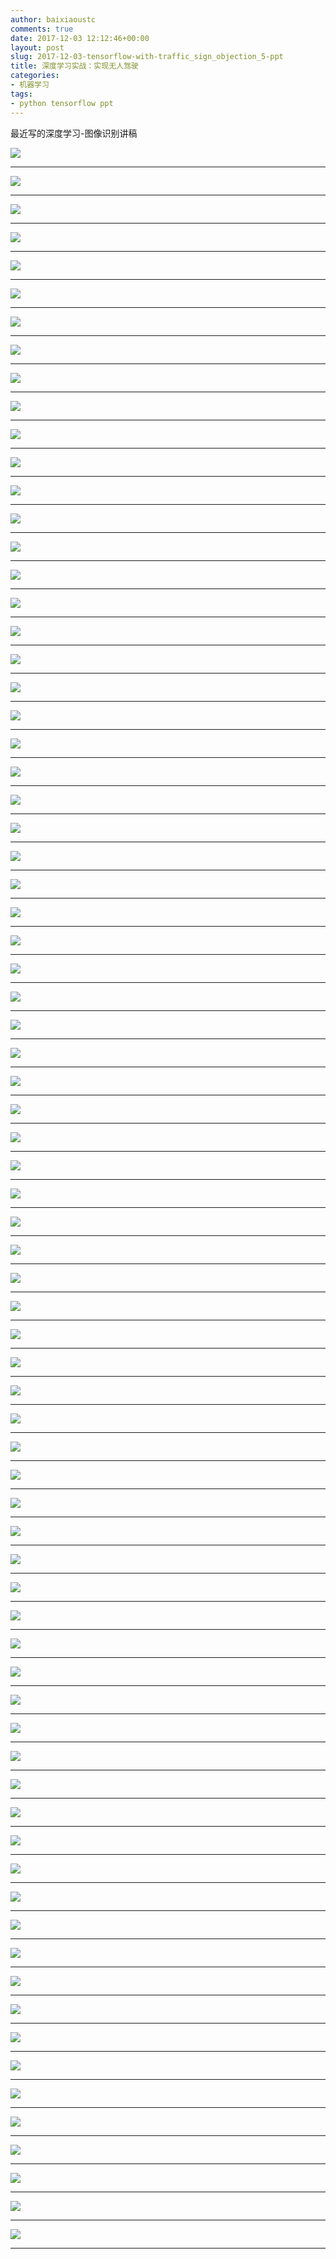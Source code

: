 ```yaml
---
author: baixiaoustc
comments: true
date: 2017-12-03 12:12:46+00:00
layout: post
slug: 2017-12-03-tensorflow-with-traffic_sign_objection_5-ppt
title: 深度学习实战：实现无人驾驶
categories:
- 机器学习
tags:
- python tensorflow ppt
---
```


最近写的深度学习-图像识别讲稿

![](http://image99.renyit.com/image/%E6%B7%B1%E5%BA%A6%E5%AD%A6%E4%B9%A0%E5%AE%9E%E6%88%98%EF%BC%9A%E5%AE%9E%E7%8E%B0%E6%97%A0%E4%BA%BA%E9%A9%BE%E9%A9%B6.001.jpeg)

---

![](http://image99.renyit.com/image/%E6%B7%B1%E5%BA%A6%E5%AD%A6%E4%B9%A0%E5%AE%9E%E6%88%98%EF%BC%9A%E5%AE%9E%E7%8E%B0%E6%97%A0%E4%BA%BA%E9%A9%BE%E9%A9%B6.002.jpeg)

---

![](http://image99.renyit.com/image/%E6%B7%B1%E5%BA%A6%E5%AD%A6%E4%B9%A0%E5%AE%9E%E6%88%98%EF%BC%9A%E5%AE%9E%E7%8E%B0%E6%97%A0%E4%BA%BA%E9%A9%BE%E9%A9%B6.003.jpeg)

---

![](http://image99.renyit.com/image/%E6%B7%B1%E5%BA%A6%E5%AD%A6%E4%B9%A0%E5%AE%9E%E6%88%98%EF%BC%9A%E5%AE%9E%E7%8E%B0%E6%97%A0%E4%BA%BA%E9%A9%BE%E9%A9%B6.004.jpeg)

---

![](http://image99.renyit.com/image/%E6%B7%B1%E5%BA%A6%E5%AD%A6%E4%B9%A0%E5%AE%9E%E6%88%98%EF%BC%9A%E5%AE%9E%E7%8E%B0%E6%97%A0%E4%BA%BA%E9%A9%BE%E9%A9%B6.005.jpeg)

---

![](http://image99.renyit.com/image/%E6%B7%B1%E5%BA%A6%E5%AD%A6%E4%B9%A0%E5%AE%9E%E6%88%98%EF%BC%9A%E5%AE%9E%E7%8E%B0%E6%97%A0%E4%BA%BA%E9%A9%BE%E9%A9%B6.006.jpeg)

---

![](http://image99.renyit.com/image/%E6%B7%B1%E5%BA%A6%E5%AD%A6%E4%B9%A0%E5%AE%9E%E6%88%98%EF%BC%9A%E5%AE%9E%E7%8E%B0%E6%97%A0%E4%BA%BA%E9%A9%BE%E9%A9%B6.007.jpeg)

---

![](http://image99.renyit.com/image/%E6%B7%B1%E5%BA%A6%E5%AD%A6%E4%B9%A0%E5%AE%9E%E6%88%98%EF%BC%9A%E5%AE%9E%E7%8E%B0%E6%97%A0%E4%BA%BA%E9%A9%BE%E9%A9%B6.008.jpeg)

---

![](http://image99.renyit.com/image/%E6%B7%B1%E5%BA%A6%E5%AD%A6%E4%B9%A0%E5%AE%9E%E6%88%98%EF%BC%9A%E5%AE%9E%E7%8E%B0%E6%97%A0%E4%BA%BA%E9%A9%BE%E9%A9%B6.009.jpeg)

---

![](http://image99.renyit.com/image/%E6%B7%B1%E5%BA%A6%E5%AD%A6%E4%B9%A0%E5%AE%9E%E6%88%98%EF%BC%9A%E5%AE%9E%E7%8E%B0%E6%97%A0%E4%BA%BA%E9%A9%BE%E9%A9%B6.010.jpeg)

---

![](http://image99.renyit.com/image/%E6%B7%B1%E5%BA%A6%E5%AD%A6%E4%B9%A0%E5%AE%9E%E6%88%98%EF%BC%9A%E5%AE%9E%E7%8E%B0%E6%97%A0%E4%BA%BA%E9%A9%BE%E9%A9%B6.011.jpeg)

---

![](http://image99.renyit.com/image/%E6%B7%B1%E5%BA%A6%E5%AD%A6%E4%B9%A0%E5%AE%9E%E6%88%98%EF%BC%9A%E5%AE%9E%E7%8E%B0%E6%97%A0%E4%BA%BA%E9%A9%BE%E9%A9%B6.012.jpeg)

---

![](http://image99.renyit.com/image/%E6%B7%B1%E5%BA%A6%E5%AD%A6%E4%B9%A0%E5%AE%9E%E6%88%98%EF%BC%9A%E5%AE%9E%E7%8E%B0%E6%97%A0%E4%BA%BA%E9%A9%BE%E9%A9%B6.013.jpeg)

---

![](http://image99.renyit.com/image/%E6%B7%B1%E5%BA%A6%E5%AD%A6%E4%B9%A0%E5%AE%9E%E6%88%98%EF%BC%9A%E5%AE%9E%E7%8E%B0%E6%97%A0%E4%BA%BA%E9%A9%BE%E9%A9%B6.014.jpeg)

---

![](http://image99.renyit.com/image/%E6%B7%B1%E5%BA%A6%E5%AD%A6%E4%B9%A0%E5%AE%9E%E6%88%98%EF%BC%9A%E5%AE%9E%E7%8E%B0%E6%97%A0%E4%BA%BA%E9%A9%BE%E9%A9%B6.015.jpeg)

---

![](http://image99.renyit.com/image/%E6%B7%B1%E5%BA%A6%E5%AD%A6%E4%B9%A0%E5%AE%9E%E6%88%98%EF%BC%9A%E5%AE%9E%E7%8E%B0%E6%97%A0%E4%BA%BA%E9%A9%BE%E9%A9%B6.016.jpeg)

---

![](http://image99.renyit.com/image/%E6%B7%B1%E5%BA%A6%E5%AD%A6%E4%B9%A0%E5%AE%9E%E6%88%98%EF%BC%9A%E5%AE%9E%E7%8E%B0%E6%97%A0%E4%BA%BA%E9%A9%BE%E9%A9%B6.017.jpeg)

---

![](http://image99.renyit.com/image/%E6%B7%B1%E5%BA%A6%E5%AD%A6%E4%B9%A0%E5%AE%9E%E6%88%98%EF%BC%9A%E5%AE%9E%E7%8E%B0%E6%97%A0%E4%BA%BA%E9%A9%BE%E9%A9%B6.018.jpeg)

---

![](http://image99.renyit.com/image/%E6%B7%B1%E5%BA%A6%E5%AD%A6%E4%B9%A0%E5%AE%9E%E6%88%98%EF%BC%9A%E5%AE%9E%E7%8E%B0%E6%97%A0%E4%BA%BA%E9%A9%BE%E9%A9%B6.019.jpeg)

---

![](http://image99.renyit.com/image/%E6%B7%B1%E5%BA%A6%E5%AD%A6%E4%B9%A0%E5%AE%9E%E6%88%98%EF%BC%9A%E5%AE%9E%E7%8E%B0%E6%97%A0%E4%BA%BA%E9%A9%BE%E9%A9%B6.020.jpeg)

---

![](http://image99.renyit.com/image/%E6%B7%B1%E5%BA%A6%E5%AD%A6%E4%B9%A0%E5%AE%9E%E6%88%98%EF%BC%9A%E5%AE%9E%E7%8E%B0%E6%97%A0%E4%BA%BA%E9%A9%BE%E9%A9%B6.021.jpeg)

---

![](http://image99.renyit.com/image/%E6%B7%B1%E5%BA%A6%E5%AD%A6%E4%B9%A0%E5%AE%9E%E6%88%98%EF%BC%9A%E5%AE%9E%E7%8E%B0%E6%97%A0%E4%BA%BA%E9%A9%BE%E9%A9%B6.022.jpeg)

---

![](http://image99.renyit.com/image/%E6%B7%B1%E5%BA%A6%E5%AD%A6%E4%B9%A0%E5%AE%9E%E6%88%98%EF%BC%9A%E5%AE%9E%E7%8E%B0%E6%97%A0%E4%BA%BA%E9%A9%BE%E9%A9%B6.023.jpeg)

---

![](http://image99.renyit.com/image/%E6%B7%B1%E5%BA%A6%E5%AD%A6%E4%B9%A0%E5%AE%9E%E6%88%98%EF%BC%9A%E5%AE%9E%E7%8E%B0%E6%97%A0%E4%BA%BA%E9%A9%BE%E9%A9%B6.024.jpeg)

---

![](http://image99.renyit.com/image/%E6%B7%B1%E5%BA%A6%E5%AD%A6%E4%B9%A0%E5%AE%9E%E6%88%98%EF%BC%9A%E5%AE%9E%E7%8E%B0%E6%97%A0%E4%BA%BA%E9%A9%BE%E9%A9%B6.025.jpeg)

---

![](http://image99.renyit.com/image/%E6%B7%B1%E5%BA%A6%E5%AD%A6%E4%B9%A0%E5%AE%9E%E6%88%98%EF%BC%9A%E5%AE%9E%E7%8E%B0%E6%97%A0%E4%BA%BA%E9%A9%BE%E9%A9%B6.026.jpeg)

---

![](http://image99.renyit.com/image/%E6%B7%B1%E5%BA%A6%E5%AD%A6%E4%B9%A0%E5%AE%9E%E6%88%98%EF%BC%9A%E5%AE%9E%E7%8E%B0%E6%97%A0%E4%BA%BA%E9%A9%BE%E9%A9%B6.027.jpeg)

---

![](http://image99.renyit.com/image/%E6%B7%B1%E5%BA%A6%E5%AD%A6%E4%B9%A0%E5%AE%9E%E6%88%98%EF%BC%9A%E5%AE%9E%E7%8E%B0%E6%97%A0%E4%BA%BA%E9%A9%BE%E9%A9%B6.028.jpeg)

---

![](http://image99.renyit.com/image/%E6%B7%B1%E5%BA%A6%E5%AD%A6%E4%B9%A0%E5%AE%9E%E6%88%98%EF%BC%9A%E5%AE%9E%E7%8E%B0%E6%97%A0%E4%BA%BA%E9%A9%BE%E9%A9%B6.029.jpeg)

---

![](http://image99.renyit.com/image/%E6%B7%B1%E5%BA%A6%E5%AD%A6%E4%B9%A0%E5%AE%9E%E6%88%98%EF%BC%9A%E5%AE%9E%E7%8E%B0%E6%97%A0%E4%BA%BA%E9%A9%BE%E9%A9%B6.030.jpeg)

---

![](http://image99.renyit.com/image/%E6%B7%B1%E5%BA%A6%E5%AD%A6%E4%B9%A0%E5%AE%9E%E6%88%98%EF%BC%9A%E5%AE%9E%E7%8E%B0%E6%97%A0%E4%BA%BA%E9%A9%BE%E9%A9%B6.031.jpeg)

---

![](http://image99.renyit.com/image/%E6%B7%B1%E5%BA%A6%E5%AD%A6%E4%B9%A0%E5%AE%9E%E6%88%98%EF%BC%9A%E5%AE%9E%E7%8E%B0%E6%97%A0%E4%BA%BA%E9%A9%BE%E9%A9%B6.032.jpeg)

---

![](http://image99.renyit.com/image/%E6%B7%B1%E5%BA%A6%E5%AD%A6%E4%B9%A0%E5%AE%9E%E6%88%98%EF%BC%9A%E5%AE%9E%E7%8E%B0%E6%97%A0%E4%BA%BA%E9%A9%BE%E9%A9%B6.033.jpeg)

---

![](http://image99.renyit.com/image/%E6%B7%B1%E5%BA%A6%E5%AD%A6%E4%B9%A0%E5%AE%9E%E6%88%98%EF%BC%9A%E5%AE%9E%E7%8E%B0%E6%97%A0%E4%BA%BA%E9%A9%BE%E9%A9%B6.034.jpeg)

---

![](http://image99.renyit.com/image/%E6%B7%B1%E5%BA%A6%E5%AD%A6%E4%B9%A0%E5%AE%9E%E6%88%98%EF%BC%9A%E5%AE%9E%E7%8E%B0%E6%97%A0%E4%BA%BA%E9%A9%BE%E9%A9%B6.035.jpeg)

---

![](http://image99.renyit.com/image/%E6%B7%B1%E5%BA%A6%E5%AD%A6%E4%B9%A0%E5%AE%9E%E6%88%98%EF%BC%9A%E5%AE%9E%E7%8E%B0%E6%97%A0%E4%BA%BA%E9%A9%BE%E9%A9%B6.036.jpeg)

---

![](http://image99.renyit.com/image/%E6%B7%B1%E5%BA%A6%E5%AD%A6%E4%B9%A0%E5%AE%9E%E6%88%98%EF%BC%9A%E5%AE%9E%E7%8E%B0%E6%97%A0%E4%BA%BA%E9%A9%BE%E9%A9%B6.037.jpeg)

---

![](http://image99.renyit.com/image/%E6%B7%B1%E5%BA%A6%E5%AD%A6%E4%B9%A0%E5%AE%9E%E6%88%98%EF%BC%9A%E5%AE%9E%E7%8E%B0%E6%97%A0%E4%BA%BA%E9%A9%BE%E9%A9%B6.038.jpeg)

---

![](http://image99.renyit.com/image/%E6%B7%B1%E5%BA%A6%E5%AD%A6%E4%B9%A0%E5%AE%9E%E6%88%98%EF%BC%9A%E5%AE%9E%E7%8E%B0%E6%97%A0%E4%BA%BA%E9%A9%BE%E9%A9%B6.039.jpeg)

---

![](http://image99.renyit.com/image/%E6%B7%B1%E5%BA%A6%E5%AD%A6%E4%B9%A0%E5%AE%9E%E6%88%98%EF%BC%9A%E5%AE%9E%E7%8E%B0%E6%97%A0%E4%BA%BA%E9%A9%BE%E9%A9%B6.040.jpeg)

---

![](http://image99.renyit.com/image/%E6%B7%B1%E5%BA%A6%E5%AD%A6%E4%B9%A0%E5%AE%9E%E6%88%98%EF%BC%9A%E5%AE%9E%E7%8E%B0%E6%97%A0%E4%BA%BA%E9%A9%BE%E9%A9%B6.041.jpeg)

---

![](http://image99.renyit.com/image/%E6%B7%B1%E5%BA%A6%E5%AD%A6%E4%B9%A0%E5%AE%9E%E6%88%98%EF%BC%9A%E5%AE%9E%E7%8E%B0%E6%97%A0%E4%BA%BA%E9%A9%BE%E9%A9%B6.042.jpeg)

---

![](http://image99.renyit.com/image/%E6%B7%B1%E5%BA%A6%E5%AD%A6%E4%B9%A0%E5%AE%9E%E6%88%98%EF%BC%9A%E5%AE%9E%E7%8E%B0%E6%97%A0%E4%BA%BA%E9%A9%BE%E9%A9%B6.043.jpeg)

---

![](http://image99.renyit.com/image/%E6%B7%B1%E5%BA%A6%E5%AD%A6%E4%B9%A0%E5%AE%9E%E6%88%98%EF%BC%9A%E5%AE%9E%E7%8E%B0%E6%97%A0%E4%BA%BA%E9%A9%BE%E9%A9%B6.044.jpeg)

---

![](http://image99.renyit.com/image/%E6%B7%B1%E5%BA%A6%E5%AD%A6%E4%B9%A0%E5%AE%9E%E6%88%98%EF%BC%9A%E5%AE%9E%E7%8E%B0%E6%97%A0%E4%BA%BA%E9%A9%BE%E9%A9%B6.045.jpeg)

---

![](http://image99.renyit.com/image/%E6%B7%B1%E5%BA%A6%E5%AD%A6%E4%B9%A0%E5%AE%9E%E6%88%98%EF%BC%9A%E5%AE%9E%E7%8E%B0%E6%97%A0%E4%BA%BA%E9%A9%BE%E9%A9%B6.046.jpeg)

---

![](http://image99.renyit.com/image/%E6%B7%B1%E5%BA%A6%E5%AD%A6%E4%B9%A0%E5%AE%9E%E6%88%98%EF%BC%9A%E5%AE%9E%E7%8E%B0%E6%97%A0%E4%BA%BA%E9%A9%BE%E9%A9%B6.047.jpeg)

---

![](http://image99.renyit.com/image/%E6%B7%B1%E5%BA%A6%E5%AD%A6%E4%B9%A0%E5%AE%9E%E6%88%98%EF%BC%9A%E5%AE%9E%E7%8E%B0%E6%97%A0%E4%BA%BA%E9%A9%BE%E9%A9%B6.048.jpeg)

---

![](http://image99.renyit.com/image/%E6%B7%B1%E5%BA%A6%E5%AD%A6%E4%B9%A0%E5%AE%9E%E6%88%98%EF%BC%9A%E5%AE%9E%E7%8E%B0%E6%97%A0%E4%BA%BA%E9%A9%BE%E9%A9%B6.049.jpeg)

---

![](http://image99.renyit.com/image/%E6%B7%B1%E5%BA%A6%E5%AD%A6%E4%B9%A0%E5%AE%9E%E6%88%98%EF%BC%9A%E5%AE%9E%E7%8E%B0%E6%97%A0%E4%BA%BA%E9%A9%BE%E9%A9%B6.050.jpeg)

---

![](http://image99.renyit.com/image/%E6%B7%B1%E5%BA%A6%E5%AD%A6%E4%B9%A0%E5%AE%9E%E6%88%98%EF%BC%9A%E5%AE%9E%E7%8E%B0%E6%97%A0%E4%BA%BA%E9%A9%BE%E9%A9%B6.051.jpeg)

---

![](http://image99.renyit.com/image/%E6%B7%B1%E5%BA%A6%E5%AD%A6%E4%B9%A0%E5%AE%9E%E6%88%98%EF%BC%9A%E5%AE%9E%E7%8E%B0%E6%97%A0%E4%BA%BA%E9%A9%BE%E9%A9%B6.052.jpeg)

---

![](http://image99.renyit.com/image/%E6%B7%B1%E5%BA%A6%E5%AD%A6%E4%B9%A0%E5%AE%9E%E6%88%98%EF%BC%9A%E5%AE%9E%E7%8E%B0%E6%97%A0%E4%BA%BA%E9%A9%BE%E9%A9%B6.053.jpeg)

---

![](http://image99.renyit.com/image/%E6%B7%B1%E5%BA%A6%E5%AD%A6%E4%B9%A0%E5%AE%9E%E6%88%98%EF%BC%9A%E5%AE%9E%E7%8E%B0%E6%97%A0%E4%BA%BA%E9%A9%BE%E9%A9%B6.054.jpeg)

---

![](http://image99.renyit.com/image/%E6%B7%B1%E5%BA%A6%E5%AD%A6%E4%B9%A0%E5%AE%9E%E6%88%98%EF%BC%9A%E5%AE%9E%E7%8E%B0%E6%97%A0%E4%BA%BA%E9%A9%BE%E9%A9%B6.055.jpeg)

---

![](http://image99.renyit.com/image/%E6%B7%B1%E5%BA%A6%E5%AD%A6%E4%B9%A0%E5%AE%9E%E6%88%98%EF%BC%9A%E5%AE%9E%E7%8E%B0%E6%97%A0%E4%BA%BA%E9%A9%BE%E9%A9%B6.056.jpeg)

---

![](http://image99.renyit.com/image/%E6%B7%B1%E5%BA%A6%E5%AD%A6%E4%B9%A0%E5%AE%9E%E6%88%98%EF%BC%9A%E5%AE%9E%E7%8E%B0%E6%97%A0%E4%BA%BA%E9%A9%BE%E9%A9%B6.057.jpeg)

---

![](http://image99.renyit.com/image/%E6%B7%B1%E5%BA%A6%E5%AD%A6%E4%B9%A0%E5%AE%9E%E6%88%98%EF%BC%9A%E5%AE%9E%E7%8E%B0%E6%97%A0%E4%BA%BA%E9%A9%BE%E9%A9%B6.058.jpeg)

---

![](http://image99.renyit.com/image/%E6%B7%B1%E5%BA%A6%E5%AD%A6%E4%B9%A0%E5%AE%9E%E6%88%98%EF%BC%9A%E5%AE%9E%E7%8E%B0%E6%97%A0%E4%BA%BA%E9%A9%BE%E9%A9%B6.059.jpeg)

---

![](http://image99.renyit.com/image/%E6%B7%B1%E5%BA%A6%E5%AD%A6%E4%B9%A0%E5%AE%9E%E6%88%98%EF%BC%9A%E5%AE%9E%E7%8E%B0%E6%97%A0%E4%BA%BA%E9%A9%BE%E9%A9%B6.060.jpeg)

---

![](http://image99.renyit.com/image/%E6%B7%B1%E5%BA%A6%E5%AD%A6%E4%B9%A0%E5%AE%9E%E6%88%98%EF%BC%9A%E5%AE%9E%E7%8E%B0%E6%97%A0%E4%BA%BA%E9%A9%BE%E9%A9%B6.061.jpeg)

---

![](http://image99.renyit.com/image/%E6%B7%B1%E5%BA%A6%E5%AD%A6%E4%B9%A0%E5%AE%9E%E6%88%98%EF%BC%9A%E5%AE%9E%E7%8E%B0%E6%97%A0%E4%BA%BA%E9%A9%BE%E9%A9%B6.062.jpeg)

---

![](http://image99.renyit.com/image/%E6%B7%B1%E5%BA%A6%E5%AD%A6%E4%B9%A0%E5%AE%9E%E6%88%98%EF%BC%9A%E5%AE%9E%E7%8E%B0%E6%97%A0%E4%BA%BA%E9%A9%BE%E9%A9%B6.063.jpeg)

---

![](http://image99.renyit.com/image/%E6%B7%B1%E5%BA%A6%E5%AD%A6%E4%B9%A0%E5%AE%9E%E6%88%98%EF%BC%9A%E5%AE%9E%E7%8E%B0%E6%97%A0%E4%BA%BA%E9%A9%BE%E9%A9%B6.064.jpeg)

---

![](http://image99.renyit.com/image/%E6%B7%B1%E5%BA%A6%E5%AD%A6%E4%B9%A0%E5%AE%9E%E6%88%98%EF%BC%9A%E5%AE%9E%E7%8E%B0%E6%97%A0%E4%BA%BA%E9%A9%BE%E9%A9%B6.065.jpeg)

---

![](http://image99.renyit.com/image/%E6%B7%B1%E5%BA%A6%E5%AD%A6%E4%B9%A0%E5%AE%9E%E6%88%98%EF%BC%9A%E5%AE%9E%E7%8E%B0%E6%97%A0%E4%BA%BA%E9%A9%BE%E9%A9%B6.066.jpeg)

---

![](http://image99.renyit.com/image/%E6%B7%B1%E5%BA%A6%E5%AD%A6%E4%B9%A0%E5%AE%9E%E6%88%98%EF%BC%9A%E5%AE%9E%E7%8E%B0%E6%97%A0%E4%BA%BA%E9%A9%BE%E9%A9%B6.067.jpeg)

---

![](http://image99.renyit.com/image/%E6%B7%B1%E5%BA%A6%E5%AD%A6%E4%B9%A0%E5%AE%9E%E6%88%98%EF%BC%9A%E5%AE%9E%E7%8E%B0%E6%97%A0%E4%BA%BA%E9%A9%BE%E9%A9%B6.068.jpeg)

---

![](http://image99.renyit.com/image/%E6%B7%B1%E5%BA%A6%E5%AD%A6%E4%B9%A0%E5%AE%9E%E6%88%98%EF%BC%9A%E5%AE%9E%E7%8E%B0%E6%97%A0%E4%BA%BA%E9%A9%BE%E9%A9%B6.069.jpeg)

---

![](http://image99.renyit.com/image/%E6%B7%B1%E5%BA%A6%E5%AD%A6%E4%B9%A0%E5%AE%9E%E6%88%98%EF%BC%9A%E5%AE%9E%E7%8E%B0%E6%97%A0%E4%BA%BA%E9%A9%BE%E9%A9%B6.070.jpeg)

---

![](http://image99.renyit.com/image/%E6%B7%B1%E5%BA%A6%E5%AD%A6%E4%B9%A0%E5%AE%9E%E6%88%98%EF%BC%9A%E5%AE%9E%E7%8E%B0%E6%97%A0%E4%BA%BA%E9%A9%BE%E9%A9%B6.071.jpeg)

---

![](http://image99.renyit.com/image/%E6%B7%B1%E5%BA%A6%E5%AD%A6%E4%B9%A0%E5%AE%9E%E6%88%98%EF%BC%9A%E5%AE%9E%E7%8E%B0%E6%97%A0%E4%BA%BA%E9%A9%BE%E9%A9%B6.072.jpeg)

---

![](http://image99.renyit.com/image/%E6%B7%B1%E5%BA%A6%E5%AD%A6%E4%B9%A0%E5%AE%9E%E6%88%98%EF%BC%9A%E5%AE%9E%E7%8E%B0%E6%97%A0%E4%BA%BA%E9%A9%BE%E9%A9%B6.073.jpeg)

---

![](http://image99.renyit.com/image/%E6%B7%B1%E5%BA%A6%E5%AD%A6%E4%B9%A0%E5%AE%9E%E6%88%98%EF%BC%9A%E5%AE%9E%E7%8E%B0%E6%97%A0%E4%BA%BA%E9%A9%BE%E9%A9%B6.074.jpeg)

---

![](http://image99.renyit.com/image/%E6%B7%B1%E5%BA%A6%E5%AD%A6%E4%B9%A0%E5%AE%9E%E6%88%98%EF%BC%9A%E5%AE%9E%E7%8E%B0%E6%97%A0%E4%BA%BA%E9%A9%BE%E9%A9%B6.075.jpeg)

---
